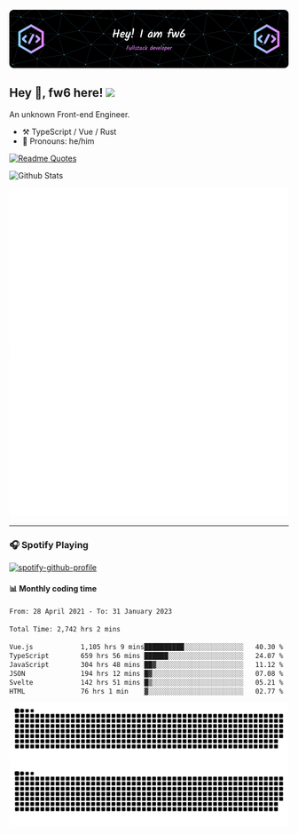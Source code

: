 ![Header](github-header-image.png)

## Hey 👋, fw6 here! <img src="https://github.githubassets.com/images/mona-whisper.gif" height="24" />


An unknown Front-end Engineer.

-   :hammer_and_pick: TypeScript / Vue / Rust
-   :man: Pronouns: he/him


[![Readme Quotes](https://quotes-github-readme.vercel.app/api?type=horizontal&theme=algolia)](https://github.com/piyushsuthar/github-readme-quotes)



![Github Stats](https://github-readme-stats.vercel.app/api?username=fw6&bg_color=30,e96443,904e95&title_color=fff&text_color=fff)

![](https://raw.githubusercontent.com/fw6/github-stats-transparent/output/generated/overview.svg)
![](https://raw.githubusercontent.com/fw6/github-stats-transparent/output/generated/languages.svg)


---

### 🎧 Spotify Playing

<!-- ![spotify-github-profile](/img/default.svg) -->

[![spotify-github-profile](https://spotify-github-profile.vercel.app/api/view?uid=r6wn4hdvypv0lkzyrj0e0pjct&cover_image=true&theme=default&bar_color=53b14f&bar_color_cover=true)](https://github.com/kittinan/spotify-github-profile)
#### :bar_chart: Monthly coding time

<!--START_SECTION:waka-->

```text
From: 28 April 2021 - To: 31 January 2023

Total Time: 2,742 hrs 2 mins

Vue.js            1,105 hrs 9 mins██████████░░░░░░░░░░░░░░░   40.30 %
TypeScript        659 hrs 56 mins ██████░░░░░░░░░░░░░░░░░░░   24.07 %
JavaScript        304 hrs 48 mins ██▓░░░░░░░░░░░░░░░░░░░░░░   11.12 %
JSON              194 hrs 12 mins █▓░░░░░░░░░░░░░░░░░░░░░░░   07.08 %
Svelte            142 hrs 51 mins █▒░░░░░░░░░░░░░░░░░░░░░░░   05.21 %
HTML              76 hrs 1 min    ▓░░░░░░░░░░░░░░░░░░░░░░░░   02.77 %
```

<!--END_SECTION:waka-->




![github contribution grid snake animation](https://raw.githubusercontent.com/platane/platane/output/github-contribution-grid-snake-dark.svg#gh-dark-mode-only)![github contribution grid snake animation](https://raw.githubusercontent.com/platane/platane/output/github-contribution-grid-snake.svg#gh-light-mode-only)
